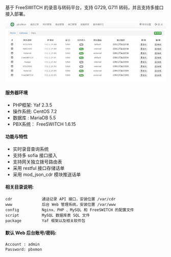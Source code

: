 基于 FreeSWITCH 的录音与转码平台，支持 G729, G711 转码，并且支持多接口接入部署。

![screenshot](./script/screenshot.png)

#### 服务器环境


- PHP框架:  Yaf 2.3.5
- 操作系统: CentOS 7.2
- 数据库 :  MariaDB 5.5
- PBX系统： FreeSWITCH 1.6.15

#### 功能与特性

- 实时录音查询系统
- 支持多 sofia 接口接入
- 支持网关独立拨号路由表
- 采用 restful 接口存储话单
- 采用 mod_json_cdr 模块推送话单


#### 相关目录说明:
```
cdr             通话记录 API 接口，安装位置 /var/cdr
www             后台 Web 管理系统，安装位置 /var/www
config          Nginx、PHP 、MySQL 和 FreeSWITCH 的配置文件
script          MySQL 数据库表 SQL 文件
package         Yaf 框架以及相关软件包
```

#### 默认 Web 后台账号/密码:
```
Account : admin
Password: pbxmon
```

